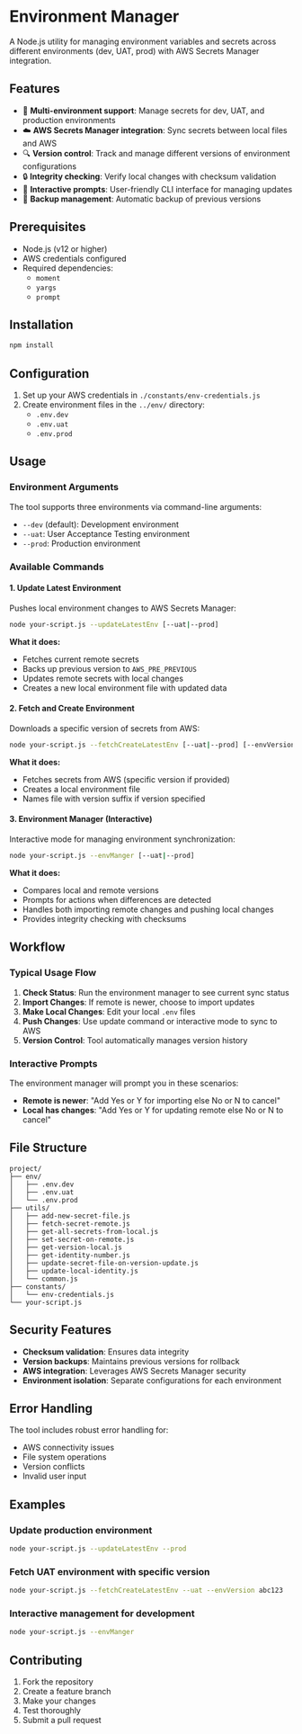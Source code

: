 # Environment Manager

A Node.js utility for managing environment variables and secrets across different environments (dev, UAT, prod) with AWS Secrets Manager integration.

## Features

- 🔄 **Multi-environment support**: Manage secrets for dev, UAT, and production environments
- ☁️ **AWS Secrets Manager integration**: Sync secrets between local files and AWS
- 🔍 **Version control**: Track and manage different versions of environment configurations
- 🔒 **Integrity checking**: Verify local changes with checksum validation
- 📝 **Interactive prompts**: User-friendly CLI interface for managing updates
- 🔄 **Backup management**: Automatic backup of previous versions

## Prerequisites

- Node.js (v12 or higher)
- AWS credentials configured
- Required dependencies:
  - `moment`
  - `yargs`
  - `prompt`

## Installation

```bash
npm install
```

## Configuration

1. Set up your AWS credentials in `./constants/env-credentials.js`
2. Create environment files in the `../env/` directory:
   - `.env.dev`
   - `.env.uat`
   - `.env.prod`

## Usage

### Environment Arguments

The tool supports three environments via command-line arguments:

- `--dev` (default): Development environment
- `--uat`: User Acceptance Testing environment  
- `--prod`: Production environment

### Available Commands

#### 1. Update Latest Environment

Pushes local environment changes to AWS Secrets Manager:

```bash
node your-script.js --updateLatestEnv [--uat|--prod]
```

**What it does:**
- Fetches current remote secrets
- Backs up previous version to `AWS_PRE_PREVIOUS`
- Updates remote secrets with local changes
- Creates a new local environment file with updated data

#### 2. Fetch and Create Environment

Downloads a specific version of secrets from AWS:

```bash
node your-script.js --fetchCreateLatestEnv [--uat|--prod] [--envVersion VERSION_ID]
```

**What it does:**
- Fetches secrets from AWS (specific version if provided)
- Creates a local environment file
- Names file with version suffix if version specified

#### 3. Environment Manager (Interactive)

Interactive mode for managing environment synchronization:

```bash
node your-script.js --envManger [--uat|--prod]
```

**What it does:**
- Compares local and remote versions
- Prompts for actions when differences are detected
- Handles both importing remote changes and pushing local changes
- Provides integrity checking with checksums

## Workflow

### Typical Usage Flow

1. **Check Status**: Run the environment manager to see current sync status
2. **Import Changes**: If remote is newer, choose to import updates
3. **Make Local Changes**: Edit your local `.env` files
4. **Push Changes**: Use update command or interactive mode to sync to AWS
5. **Version Control**: Tool automatically manages version history

### Interactive Prompts

The environment manager will prompt you in these scenarios:

- **Remote is newer**: "Add Yes or Y for importing else No or N to cancel"
- **Local has changes**: "Add Yes or Y for updating remote else No or N to cancel"

## File Structure

```
project/
├── env/
│   ├── .env.dev
│   ├── .env.uat
│   └── .env.prod
├── utils/
│   ├── add-new-secret-file.js
│   ├── fetch-secret-remote.js
│   ├── get-all-secrets-from-local.js
│   ├── set-secret-on-remote.js
│   ├── get-version-local.js
│   ├── get-identity-number.js
│   ├── update-secret-file-on-version-update.js
│   ├── update-local-identity.js
│   └── common.js
├── constants/
│   └── env-credentials.js
└── your-script.js
```

## Security Features

- **Checksum validation**: Ensures data integrity
- **Version backups**: Maintains previous versions for rollback
- **AWS integration**: Leverages AWS Secrets Manager security
- **Environment isolation**: Separate configurations for each environment

## Error Handling

The tool includes robust error handling for:
- AWS connectivity issues
- File system operations
- Version conflicts
- Invalid user input

## Examples

### Update production environment
```bash
node your-script.js --updateLatestEnv --prod
```

### Fetch UAT environment with specific version
```bash
node your-script.js --fetchCreateLatestEnv --uat --envVersion abc123
```

### Interactive management for development
```bash
node your-script.js --envManger
```

## Contributing

1. Fork the repository
2. Create a feature branch
3. Make your changes
4. Test thoroughly
5. Submit a pull request
